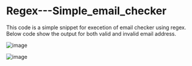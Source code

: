 # Regex---Simple_email_checker
 This code is a  simple snippet for execetion of email checker using regex.
 Below code show the output for both valid and invalid email address.
 
![image](https://user-images.githubusercontent.com/79400697/159277977-4b9c89ed-533c-411b-8c72-f29fb2d8262e.png)

![image](https://user-images.githubusercontent.com/79400697/159278476-844fc70f-6fee-4b20-8205-a1c1f96be57f.png)

